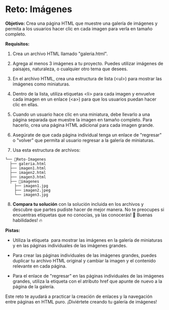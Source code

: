 # Reto: Imágenes
**Objetivo:** Crea una página HTML que muestre una galería de imágenes y permita a los usuarios hacer clic en cada imagen para verla en tamaño completo.

**Requisitos:**

1. Crea un archivo HTML llamado "galeria.html".

2. Agrega al menos 3 imágenes a tu proyecto. Puedes utilizar imágenes de paisajes, naturaleza, o cualquier otro tema que desees.

3. En el archivo HTML, crea una estructura de lista (&lt;ul>) para mostrar las imágenes como miniaturas.

4. Dentro de la lista, utiliza etiquetas &lt;li> para cada imagen y envuelve cada imagen en un enlace (&lt;a>) para que los usuarios puedan hacer clic en ellas.

5. Cuando un usuario hace clic en una miniatura, debe llevarlo a una página separada que muestre la imagen en tamaño completo. Para hacerlo, crea una página HTML adicional para cada imagen grande.

6. Asegúrate de que cada página individual tenga un enlace de "regresar" o "volver" que permita al usuario regresar a la galería de miniaturas.

7. Usa esta estructura de archivos:
```
└── 📂Reto-Imagenes
  ├── galeria.html
  ├── imagen1.html
  ├── imagen2.html
  ├── imagen3.html
  ├── 📂imagenes 
    ├── imagen1.jpg 
    ├── imagen2.jpeg 
    └── imagen3.jpg 
```

8. **Compara tu solución** con la solución incluida en los archivos y descubre que partes pudiste hacer de mejor manera. No te preocupes si encuentras etiquetas que no conocías, ya las conocerás! 🙌 Buenas habilidades! 🔥 

**Pistas:**

* Utiliza la etiqueta <img> para mostrar las imágenes en la galería de miniaturas y en las páginas individuales de las imágenes grandes.

* Para crear las páginas individuales de las imágenes grandes, puedes duplicar tu archivo HTML original y cambiar la imagen y el contenido relevante en cada página.

* Para el enlace de "regresar" en las páginas individuales de las imágenes grandes, utiliza la etiqueta <a> con el atributo href que apunte de nuevo a la página de la galería.

Este reto te ayudará a practicar la creación de enlaces y la navegación entre páginas en HTML puro. ¡Diviértete creando tu galería de imágenes!
